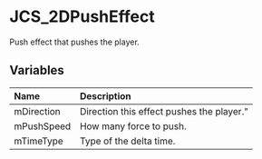 # JCS_2DPushEffect

Push effect that pushes the player.

## Variables

| Name           | Description                               |
|:---------------|:------------------------------------------|
| mDirection     | Direction this effect pushes the player." |
| mPushSpeed     | How many force to push.                   |
| mTimeType      | Type of the delta time.                   |
